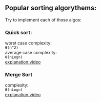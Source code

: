 
## Popular sorting algorythems:

Try to implement each of those algos:

### Quick sort:
worst case complexity:
<br/>
`θ(n^2)`
<br/>
average case complexity:
<br/>
`θ(nLogn)`
<br/>
[explanation video](https://www.youtube.com/watch?v=Hoixgm4-P4M)

### Merge Sort
complexity:
<br/>
`θ(nLogn)`
<br/>
[explanation video](https://www.youtube.com/watch?v=4VqmGXwpLqc)

